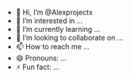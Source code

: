 - 👋 Hi, I’m @Alexprojectx
- 👀 I’m interested in ...
- 🌱 I’m currently learning ...
- 💞️ I’m looking to collaborate on ...
- 📫 How to reach me ...
- 😄 Pronouns: ...
- ⚡ Fun fact: ...

<!---
Alexprojectx/Alexprojectx is a ✨ special ✨ repository because its `README.md` (this file) appears on your GitHub profile.
You can click the Preview link to take a look at your changes.
--->
